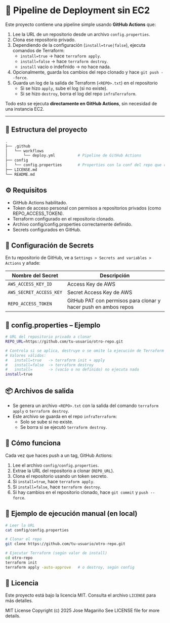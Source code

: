# 🚀 Pipeline de Deployment sin EC2

Este proyecto contiene una pipeline simple usando **GitHub Actions** que:

1. Lee la URL de un repositorio desde un archivo `config.properties`.
2. Clona ese repositorio privado.
3. Dependiendo de la configuración (`install=true|false`), ejecuta comandos de Terraform:
   - `install=true` → hace `terraform apply`.
   - `install=false` → hace `terraform destroy`.
   - `install` vacío o indefinido → no hace nada.
4. Opcionalmente, guarda los cambios del repo clonado y hace `git push --force`.
5. Guarda un log de la salida de Terraform (`<REPO>.txt`) en el repositorio 
   - Si se hizo `apply`, sube el log (si no existe).
   - Si se hizo `destroy`, borra el log del repo `infraTerraform`.

Todo esto se ejecuta **directamente en GitHub Actions**, sin necesidad de una instancia EC2.

---

## 📂 Estructura del proyecto

```bash
.
├── .github
│   └── workflows
│       └── deploy.yml          # Pipeline de GitHub Actions
├── config
│   └── config.properties       # Properties con la conf del repo que clona y su comportamiento
├── LICENSE.md
└── README.md

```

## ⚙️ Requisitos

- GitHub Actions habilitado.
- Token de acceso personal con permisos a repositorios privados (como REPO_ACCESS_TOKEN).
- Terraform configurado en el repositorio clonado.
- Archivo config/config.properties correctamente definido.
- Secrets configurados en GitHub.

## 🔐 Configuración de Secrets

En tu repositorio de GitHub, ve a `Settings > Secrets and variables > Actions` y añade:

| Nombre del Secret       | Descripción                                                         |
|-------------------------|---------------------------------------------------------------------|
| `AWS_ACCESS_KEY_ID`     | Access Key de AWS                                                   |
| `AWS_SECRET_ACCESS_KEY` | Secret Access Key de AWS                                            |
| `REPO_ACCESS_TOKEN`     | 	GitHub PAT con permisos para clonar y hacer push en ambos repos   |

## 🧩 config.properties – Ejemplo

```bash
# URL del repositorio privado a clonar
REPO_URL=https://github.com/tu-usuario/otro-repo.git

# Controla si se aplica, destruye o se omite la ejecución de Terraform
# Valores válidos:
#   install=true   -> terraform init + apply
#   install=false  -> terraform destroy
#   install=       -> (vacío o no definido) no ejecuta nada
install=true

```
## 📦 Archivos de salida

- Se genera un archivo `<REPO>.txt` con la salida del comando `terraform apply` o `terraform destroy`.
- Este archivo se guarda en el repo `infraTerraform`:
    - Solo se sube si no existe.
    - Se borra si se ejecutó `terraform destroy`.

## 🚀 Cómo funciona

Cada vez que haces push a un tag, GitHub Actions:

1. Lee el archivo `config/config.properties`.
2. Extrae la URL del repositorio a clonar (`REPO_URL`).
3. Clona el repositorio usando un token secreto.
4. Si `install=true`, hace `terraform apply`.
5. Si `install=false`, hace `terraform destroy`.
6. Si hay cambios en el repositorio clonado, hace `git commit` y `push --force`.

## 🧪 Ejemplo de ejecución manual (en local)

```bash
# Leer la URL
cat config/config.properties

# Clonar el repo
git clone https://github.com/tu-usuario/otro-repo.git

# Ejecutar Terraform (según valor de install)
cd otro-repo
terraform init
terraform apply -auto-approve   # o destroy, según config

```
## 📄 Licencia

Este proyecto está bajo la licencia MIT. Consulta el archivo `LICENSE` para más detalles.


MIT License
Copyright (c) 2025 Jose Magariño
See LICENSE file for more details.
